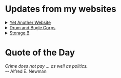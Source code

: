 # Updates from my websites

<details><summary> <a href="https://www.amon-hen.com">Yet Another Website</a> </summary>

* <a href="https://www.amon-hen.com/television/5816">MST3K Short 0912 – Robot Rumpus</a>
* <a href="https://www.amon-hen.com/computing/internet/www/435">Quote of the Day</a>
* <a href="https://www.amon-hen.com/chappells-show/34589">USCGC Taney</a>
* <a href="https://www.amon-hen.com/movies/34573">Monster a Go-Go (1965)</a>
* <a href="https://www.amon-hen.com/music/34562">Piano Phase</a>
* <a href="https://www.amon-hen.com/computing/internet/www/34570">The only good websites…</a>
* <a href="https://www.amon-hen.com/food/34556">Mmmm, Stitching Humiliation</a>
* <a href="https://www.amon-hen.com/television/8680">MST3K 0205 – Rocket Attack USA</a>
* <a href="https://www.amon-hen.com/politics/34554">Gang Databases</a>
* <a href="https://www.amon-hen.com/politics/34547">Cheater</a>
</details>

<details><summary> <a href="https://www.drum-corps.net">Drum and Bugle Corps</a> </summary>

* <a href="https://www.drum-corps.net/scores/dci/3979">Big Sounds in Motion (2025)</a>
* <a href="https://www.drum-corps.net/scores/dci/3975">DCI Williamsport (2025)</a>
* <a href="https://www.drum-corps.net/scores/dci/3972">DCI Michigan  (2025)</a>
* <a href="https://www.drum-corps.net/scores/dci/3969">DCI Eastern Classic – Saturday (2025)</a>
* <a href="https://www.drum-corps.net/news/3965">Drum Corps World – August 1, 2025</a>
* <a href="https://www.drum-corps.net/scores/dci/3963">SoundSport Festival – Williamsport</a>
* <a href="https://www.drum-corps.net/scores/dci/3960">DCI Eastern Classic – Friday (2025)</a>
* <a href="https://www.drum-corps.net/scores/dci/3955">DCI Central Ohio (2025)</a>
* <a href="https://www.drum-corps.net/scores/dci/3950">DCI Huntington (2025)</a>
* <a href="https://www.drum-corps.net/scores/dci/3947">DCI Glassboro (2025)</a>
</details>

<details><summary> <a href="https://www.storage-b.com">Storage B</a> </summary>

* <a href="https://www.storage-b.com/ai/1105">Not Even Close</a>
* <a href="https://www.storage-b.com/math-numerical-analysis/1081">Crummy Code from Copilot</a>
* <a href="https://www.storage-b.com/humor/1067">Meeting Driven Development</a>
* <a href="https://www.storage-b.com/c/1057">CLion Is Now Free for Non-Commercial Use</a>
* <a href="https://www.storage-b.com/humor/1052">Programmers Then and Now</a>
* <a href="https://www.storage-b.com/c/1050">Strategies for Developing Safety-Critical Software in C++</a>
* <a href="https://www.storage-b.com/ai/1048">What trillion-dollar problem is AI trying to solve?</a>
* <a href="https://www.storage-b.com/math-numerical-analysis/1036">Hypot</a>
* <a href="https://www.storage-b.com/c/1015">Uploading Consciousness</a>
* <a href="https://www.storage-b.com/humor/1003">SCRUM: An Honest Ad</a>
</details>

# Quote of the Day
<p><em>Crime does not pay ... as well as politics.</em><br /> -- Alfred E. Newman</p>